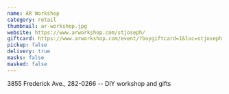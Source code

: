 ```yaml
---
name: AR Workshop
category: retail
thumbnail: ar-workshop.jpg
website: https://www.arworkshop.com/stjoseph/
giftcard: https://www.arworkshop.com/event/?buygiftcard=1&loc=stjoseph
pickup: false
delivery: true
masks: false
masked: false
---
```

3855 Frederick Ave., 282-0266 -- DIY workshop and gifts